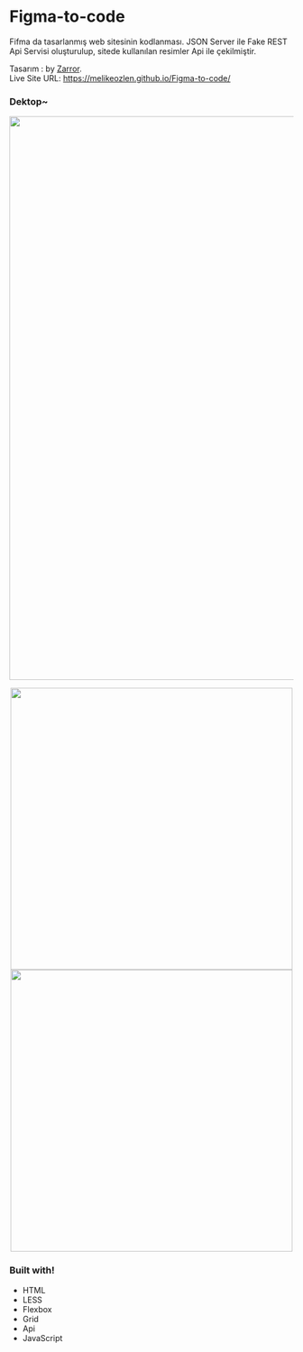 # Figma-to-code
Fifma da tasarlanmış web sitesinin kodlanması. 
JSON Server ile Fake REST Api Servisi oluşturulup, sitede kullanılan resimler Api ile çekilmiştir.

Tasarım :  by <a
            href="https://www.figma.com/file/JXbKVQV6H8TuK9UDHl6e9d/NFT-Marketplace-Website-(Community)?node-id=1%3A64"
            target="_blank">Zarror</a>. <br>
Live Site URL: https://melikeozlen.github.io/Figma-to-code/

### Dektop~

<p align="center">
  <img width="1000" height="auto" src="https://user-images.githubusercontent.com/44196940/167248427-bd5d319f-97e4-4f77-8864-5b110328f808.PNG">
</p>

<p align="center">
  <img width="500" height="auto" src="https://user-images.githubusercontent.com/44196940/167248432-0436e59d-5fec-468d-879b-d87b0b6b0e9e.PNG">
  <img width="500" height="auto" src="https://user-images.githubusercontent.com/44196940/167248434-83b24960-a108-4eb6-85de-573be54c53f3.PNG">
</p>

### Built with!
- HTML
- LESS
- Flexbox
- Grid
- Api
- JavaScript
